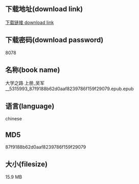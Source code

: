 ## 下载地址(download link)
[下载链接 download link](https://tutu365.netlify.app/?s=%E5%A4%A7%E5%AD%A6%E4%B9%8B%E8%B7%AF+%E4%B8%8A%E5%86%8C_%E5%90%B4%E5%86%9B__5315993_87f9188b62d0aaf8239786f159f29079.epub)

## 下载密码(download password)
8078

## 名称(book name)
大学之路 上册_吴军__5315993_87f9188b62d0aaf8239786f159f29079.epub.epub

## 语言(language)
chinese

## MD5
87f9188b62d0aaf8239786f159f29079

## 大小(filesize)
15.9 MB

